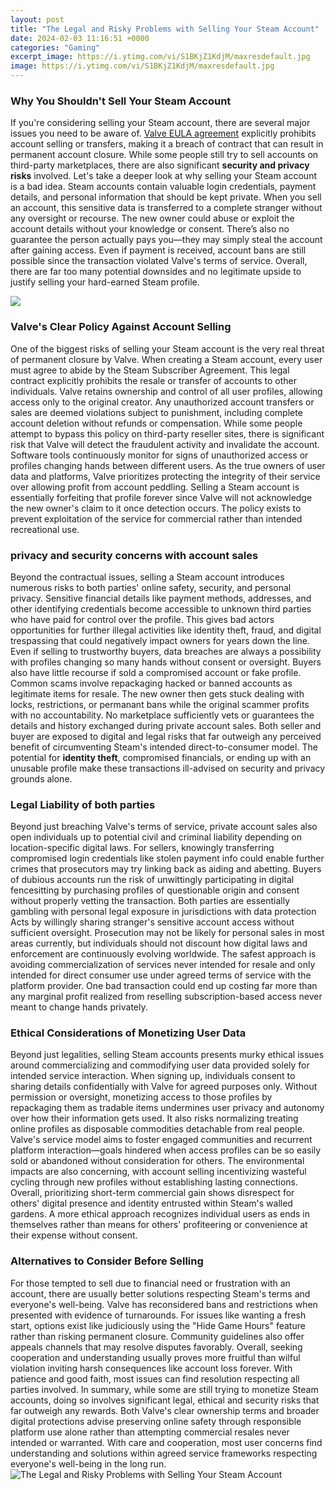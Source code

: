 ```yaml
---
layout: post
title: "The Legal and Risky Problems with Selling Your Steam Account"
date: 2024-02-03 11:16:51 +0000
categories: "Gaming"
excerpt_image: https://i.ytimg.com/vi/S1BKjZ1KdjM/maxresdefault.jpg
image: https://i.ytimg.com/vi/S1BKjZ1KdjM/maxresdefault.jpg
---
```


### Why You Shouldn't Sell Your Steam Account
If you're considering selling your Steam account, there are several major issues you need to be aware of. [Valve EULA agreement](https://store.fi.io.vn/chihuahua3495-t-shirt) explicitly prohibits account selling or transfers, making it a breach of contract that can result in permanent account closure. While some people still try to sell accounts on third-party marketplaces, there are also significant **security and privacy risks** involved. Let's take a deeper look at why selling your Steam account is a bad idea.
Steam accounts contain valuable login credentials, payment details, and personal information that should be kept private. When you sell an account, this sensitive data is transferred to a complete stranger without any oversight or recourse. The new owner could abuse or exploit the account details without your knowledge or consent. There’s also no guarantee the person actually pays you—they may simply steal the account after gaining access. Even if payment is received, account bans are still possible since the transaction violated Valve's terms of service. Overall, there are far too many potential downsides and no legitimate upside to justify selling your hard-earned Steam profile.

![](https://forums.frontier.co.uk/attachments/selling-accounts-jpg.208467/)
### Valve's Clear Policy Against Account Selling
One of the biggest risks of selling your Steam account is the very real threat of permanent closure by Valve. When creating a Steam account, every user must agree to abide by the Steam Subscriber Agreement. This legal contract explicitly prohibits the resale or transfer of accounts to other individuals. Valve retains ownership and control of all user profiles, allowing access only to the original creator. Any unauthorized account transfers or sales are deemed violations subject to punishment, including complete account deletion without refunds or compensation. 
While some people attempt to bypass this policy on third-party reseller sites, there is significant risk that Valve will detect the fraudulent activity and invalidate the account. Software tools continuously monitor for signs of unauthorized access or profiles changing hands between different users. As the true owners of user data and platforms, Valve prioritizes protecting the integrity of their service over allowing profit from account peddling. Selling a Steam account is essentially forfeiting that profile forever since Valve will not acknowledge the new owner's claim to it once detection occurs. The policy exists to prevent exploitation of the service for commercial rather than intended recreational use.
### privacy and security concerns with account sales
Beyond the contractual issues, selling a Steam account introduces numerous risks to both parties' online safety, security, and personal privacy. Sensitive financial details like payment methods, addresses, and other identifying credentials become accessible to unknown third parties who have paid for control over the profile. This gives bad actors opportunities for further illegal activities like identity theft, fraud, and digital trespassing that could negatively impact owners for years down the line. Even if selling to trustworthy buyers, data breaches are always a possibility with profiles changing so many hands without consent or oversight. 
Buyers also have little recourse if sold a compromised account or fake profile. Common scams involve repackaging hacked or banned accounts as legitimate items for resale. The new owner then gets stuck dealing with locks, restrictions, or permanant bans while the original scammer profits with no accountability. No marketplace sufficiently vets or guarantees the details and history exchanged during private account sales. Both seller and buyer are exposed to digital and legal risks that far outweigh any perceived benefit of circumventing Steam's intended direct-to-consumer model. The potential for **identity theft**, compromised financials, or ending up with an unusable profile make these transactions ill-advised on security and privacy grounds alone.
### Legal Liability of both parties  
Beyond just breaching Valve's terms of service, private account sales also open individuals up to potential civil and criminal liability depending on location-specific digital laws. For sellers, knowingly transferring compromised login credentials like stolen payment info could enable further crimes that prosecutors may try linking back as aiding and abetting. Buyers of dubious accounts run the risk of unwittingly participating in digital fencesitting by purchasing profiles of questionable origin and consent without properly vetting the transaction. 
Both parties are essentially gambling with personal legal exposure in jurisdictions with data protection Acts by willingly sharing stranger's sensitive account access without sufficient oversight. Prosecution may not be likely for personal sales in most areas currently, but individuals should not discount how digital laws and enforcement are continuously evolving worldwide. The safest approach is avoiding commercialization of services never intended for resale and only intended for direct consumer use under agreed terms of service with the platform provider. One bad transaction could end up costing far more than any marginal profit realized from reselling subscription-based access never meant to change hands privately.
### Ethical Considerations of Monetizing User Data
Beyond just legalities, selling Steam accounts presents murky ethical issues around commercializing and commodifying user data provided solely for intended service interaction. When signing up, individuals consent to sharing details confidentially with Valve for agreed purposes only. Without permission or oversight, monetizing access to those profiles by repackaging them as tradable items undermines user privacy and autonomy over how their information gets used. It also risks normalizing treating online profiles as disposable commodities detachable from real people. 
Valve's service model aims to foster engaged communities and recurrent platform interaction—goals hindered when access profiles can be so easily sold or abandoned without consideration for others. The environmental impacts are also concerning, with account selling incentivizing wasteful cycling through new profiles without establishing lasting connections. Overall, prioritizing short-term commercial gain shows disrespect for others' digital presence and identity entrusted within Steam's walled gardens. A more ethical approach recognizes individual users as ends in themselves rather than means for others' profiteering or convenience at their expense without consent.
### Alternatives to Consider Before Selling
For those tempted to sell due to financial need or frustration with an account, there are usually better solutions respecting Steam's terms and everyone's well-being. Valve has reconsidered bans and restrictions when presented with evidence of turnarounds. For issues like wanting a fresh start, options exist like judiciously using the "Hide Game Hours" feature rather than risking permanent closure. Community guidelines also offer appeals channels that may resolve disputes favorably. Overall, seeking cooperation and understanding usually proves more fruitful than wilful violation inviting harsh consequences like account loss forever. With patience and good faith, most issues can find resolution respecting all parties involved.
In summary, while some are still trying to monetize Steam accounts, doing so involves significant legal, ethical and security risks that far outweigh any rewards. Both Valve's clear ownership terms and broader digital protections advise preserving online safety through responsible platform use alone rather than attempting commercial resales never intended or warranted. With care and cooperation, most user concerns find understanding and solutions within agreed service frameworks respecting everyone's well-being in the long run.
![The Legal and Risky Problems with Selling Your Steam Account](https://i.ytimg.com/vi/S1BKjZ1KdjM/maxresdefault.jpg)